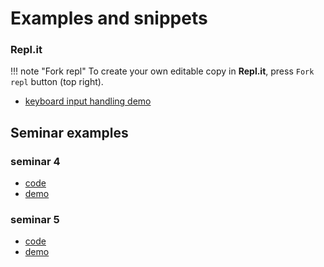 # Examples and snippets

### Repl.it

!!! note "Fork repl"
    To create your own editable copy in **Repl.it**, press `Fork repl` button (top right).

* <a href="https://replit.com/@KostiantynRuden/Input-handling-demo" target="_blank">keyboard input handling demo</a>

## Seminar examples

### seminar 4

* <a href="https://github.com/ConstantineRudenko/constantinerudenko.github.io/tree/master/docs/For%20students%20(JS)/Seminar-examples/Seminar-4" target="_blank">code</a>
* <a href="/For%20students%20(JS)/Seminar-examples/Seminar-4/index.html" target="_blank">demo</a>

###  seminar 5

* <a href="https://github.com/ConstantineRudenko/constantinerudenko.github.io/tree/master/docs/For%20students%20(JS)/Seminar-examples/Seminar-5" target="_blank">code</a>
* <a href="/For%20students%20(JS)/Seminar-examples/Seminar-5/index.html" target="_blank">demo</a>